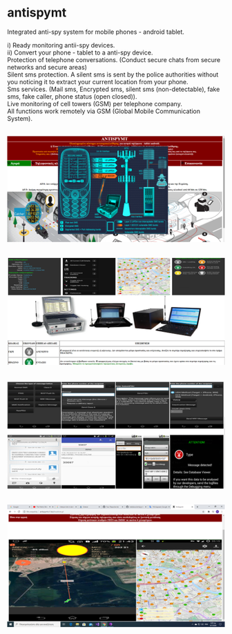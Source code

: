# antispymt
Integrated anti-spy system for mobile phones - android tablet.

i) Ready monitoring antii-spy devices. </br> 
ii) Convert your phone - tablet to a anti-spy  device. </br>
Protection of telephone conversations. (Conduct secure chats from secure networks and secure areas) </br>
Silent sms protection. A silent sms is sent by the police authorities without you noticing it to extract your current location from your phone. </br>
Sms services. (Mail sms, Encrypted sms, silent sms (non-detectable), fake sms, fake caller, phone status (open closed)). </br>
Live monitoring of cell towers (GSM) per telephone company. </br>
All functions work remotely via GSM (Global Mobile Communication System). </br></br>

![ant1](img/ant1.png) <br/><br/></br>
![ant2](img/ant2.png) <br/><br/></br>
![ant3](img/ant3.png) <br/><br/></br>
![ant4](img/ant4.png) <br/><br/></br>



